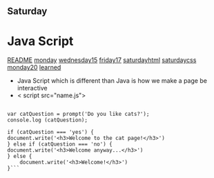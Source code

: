 ## Saturday ## 
# Java Script

[README](./README.md)
[monday](./monday.md)
[wednesday15](./wednesday15.md)
[friday17](./friday17.md)
[saturdayhtml](./saturdayhtml.md)
[saturdaycss](./saturdaycss.md)
[monday20](./monday20.md)
[learned](./learned.md)


* Java Script which is different than Java is how we make a page be interactive 
* < script src="name.js"> </script > 

```console.log('This is my cat');

var catQuestion = prompt('Do you like cats?');
console.log (catQuestion);

if (catQuestion === 'yes') {
document.write('<h3>Welcome to the cat page!</h3>')
} else if (catQuestion === 'no') {
document.write('<h3>Welcome anyway...</h3>')
} else {
    document.write('<h3>Welcome!</h3>')
}```

